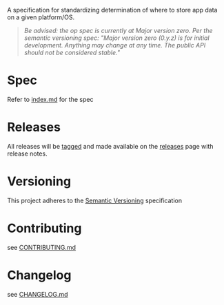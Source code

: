 A specification for standardizing determination of where to store app
data on a given platform/OS.

> *Be advised: the op spec is currently at Major version zero. Per the
> semantic versioning spec: "Major version zero (0.y.z) is for initial
> development. Anything may change at any time. The public API should
> not be considered stable."*

# Spec

Refer to [index.md](index.md) for the spec

# Releases

All releases will be [tagged](https://github.com/appdataspec/spec/tags)
and made available on the
[releases](https://github.com/appdataspec/spec/releases) page with
release notes.

# Versioning

This project adheres to the [Semantic Versioning](http://semver.org/)
specification

# Contributing

see [CONTRIBUTING.md](CONTRIBUTING.md)

# Changelog

see [CHANGELOG.md](CHANGELOG.md)
